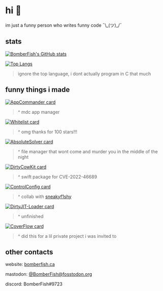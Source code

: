 # hi 👋

im just a funny person who writes funny code ¯\\\_(ツ)_/¯

## stats
[![BomberFish's GitHub stats](https://github-readme-stats.vercel.app/api?username=BomberFish&show_icons=true&theme=transparent&icon_color=00ff00&text_color=ffffff&title_color=00ff00&&bg_color=000000)](https://github.com/BomberFish)

[![Top Langs](https://github-readme-stats.vercel.app/api/top-langs/?username=BomberFish&theme=transparent&icon_color=00ff00&text_color=ffffff&title_color=00ff00&&bg_color=000000)](https://github.com/BomberFish)
> ignore the top language, i dont actually program in C that much

## funny things i made

 [![AppCommander card](https://github-readme-stats.vercel.app/api/pin/?username=BomberFish&repo=AppCommander&theme=transparent&icon_color=00ff00&text_color=ffffff&title_color=00ff00&&bg_color=000000)](https://github.com/BomberFish/AppCommander)
> ^ mdc app manager

[![Whitelist card](https://github-readme-stats.vercel.app/api/pin/?username=BomberFish&repo=Whitelist&theme=transparent&icon_color=00ff00&text_color=ffffff&title_color=00ff00&&bg_color=000000)](https://github.com/BomberFish/Whitelist)

> ^ omg thanks for 100 stars!!!

 [![AbsoluteSolver card](https://github-readme-stats.vercel.app/api/pin/?username=BomberFish&repo=AbsoluteSolver&theme=transparent&icon_color=00ff00&text_color=ffffff&title_color=00ff00&&bg_color=000000)](https://github.com/BomberFish/AbsoluteSolver)
> ^ file manager that wont come and murder you in the middle of the night

 [![DirtyCowKit card](https://github-readme-stats.vercel.app/api/pin/?username=BomberFish&repo=DirtyCowKit&theme=transparent&icon_color=00ff00&text_color=ffffff&title_color=00ff00&&bg_color=000000)](https://github.com/BomberFish/DirtyCowKit)

> ^ swift package for CVE-2022-46689

[![ControlConfig card](https://github-readme-stats.vercel.app/api/pin/?username=BomberFish&repo=ControlConfig&theme=transparent&icon_color=00ff00&text_color=ffffff&title_color=00ff00&&bg_color=000000)](https://github.com/BomberFish/ControlConfig)

> ^ collab with [sneakyf1shy](https://github.com/f1shy-dev)

 
[![DirtyJIT-Loader card](https://github-readme-stats.vercel.app/api/pin/?username=BomberFish&repo=DirtyJIT-Loader&theme=transparent&icon_color=00ff00&text_color=ffffff&title_color=00ff00&&bg_color=000000)](https://github.com/BomberFish/DirtyJIT-Loader)

> ^ unfinished


[![CoverFlow card](https://github-readme-stats.vercel.app/api/pin/?username=BomberFish&repo=CoverFlow&theme=transparent&icon_color=00ff00&text_color=ffffff&title_color=00ff00&&bg_color=000000)](https://github.com/BomberFish/CoverFlow)

> ^ did this for a lil private project i was invited to

## other contacts
website: [bomberfish.ca](https://bomberfish.ca)

mastodon: [@BomberFish@fosstodon.org](https://fosstodon.org/@BomberFish)

discord: BomberFish#9723
